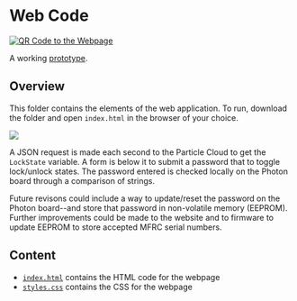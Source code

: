# Web Code
<a href="https://ee1301-cloud-lock.pages.dev">
<img alt="QR Code to the Webpage" src="https://user-images.githubusercontent.com/19243227/234263369-41c31e79-d60b-4de8-b06b-b4c7a5888636.png"></img>
</a>

A working [prototype](https://ee1301-cloud-lock.pages.dev).

## Overview

This folder contains the elements of the web application. To run, download the folder and open `index.html` in the browser of your choice.

<img src="https://user-images.githubusercontent.com/19243227/234357485-01e98943-4a46-47be-8bce-d8a0f58fe6df.png">


A JSON request is made each second to the Particle Cloud to get the `LockState` variable. A form is below it to submit a password that to toggle lock/unlock states. The password entered is checked locally on the Photon board through a comparison of strings. 

Future revisons could include a way to update/reset the password on the Photon board--and store that password in non-volatile memory (EEPROM). Further improvements could be made to the website and to firmware to update EEPROM to store accepted MFRC serial numbers. 

## Content

* [`index.html`](index.html) contains the HTML code for the webpage
* [`styles.css`](styles.css) contains the CSS for the webpage

